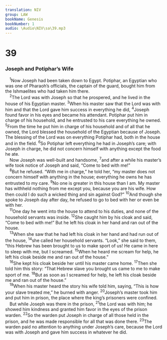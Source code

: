 ```yaml
---
translation: NIV
group: LAW
bookName: Genesis 
bookNumber: 1
audio: \Audio\NIV\sa\39.mp3
---
```


<div class="title"><h1>39</h1><h3>Joseph and Potiphar’s Wife </h3></div>
<span class="verse sa_39_1"> <sup>1</sup>Now Joseph had been taken down to Egypt. Potiphar, an Egyptian who was one of Pharaoh’s officials, the captain of the guard, bought him from the Ishmaelites who had taken him there. <br/></span>
<span class="verse sa_39_2"> <sup>2</sup>The Lord was with Joseph so that he prospered, and he lived in the house of his Egyptian master. </span>
<span class="verse sa_39_3"><sup>3</sup>When his master saw that the Lord was with him and that the Lord gave him success in everything he did, </span>
<span class="verse sa_39_4"><sup>4</sup>Joseph found favor in his eyes and became his attendant. Potiphar put him in charge of his household, and he entrusted to his care everything he owned. </span>
<span class="verse sa_39_5"><sup>5</sup>From the time he put him in charge of his household and of all that he owned, the Lord blessed the household of the Egyptian because of Joseph. The blessing of the Lord was on everything Potiphar had, both in the house and in the field. </span>
<span class="verse sa_39_6"><sup>6</sup>So Potiphar left everything he had in Joseph’s care; with Joseph in charge, he did not concern himself with anything except the food he ate. <br/> Now Joseph was well-built and handsome, </span>
<span class="verse sa_39_7"><sup>7</sup>and after a while his master’s wife took notice of Joseph and said, “Come to bed with me!” <br/></span>
<span class="verse sa_39_8"> <sup>8</sup>But he refused. “With me in charge,” he told her, “my master does not concern himself with anything in the house; everything he owns he has entrusted to my care. </span>
<span class="verse sa_39_9"><sup>9</sup>No one is greater in this house than I am. My master has withheld nothing from me except you, because you are his wife. How then could I do such a wicked thing and sin against God?” </span>
<span class="verse sa_39_10"><sup>10</sup>And though she spoke to Joseph day after day, he refused to go to bed with her or even be with her. <br/></span>
<span class="verse sa_39_11"> <sup>11</sup>One day he went into the house to attend to his duties, and none of the household servants was inside. </span>
<span class="verse sa_39_12"><sup>12</sup>She caught him by his cloak and said, “Come to bed with me!” But he left his cloak in her hand and ran out of the house. <br/></span>
<span class="verse sa_39_13"> <sup>13</sup>When she saw that he had left his cloak in her hand and had run out of the house, </span>
<span class="verse sa_39_14"><sup>14</sup>she called her household servants. “Look,” she said to them, “this Hebrew has been brought to us to make sport of us! He came in here to sleep with me, but I screamed. </span>
<span class="verse sa_39_15"><sup>15</sup>When he heard me scream for help, he left his cloak beside me and ran out of the house.” <br/></span>
<span class="verse sa_39_16"> <sup>16</sup>She kept his cloak beside her until his master came home. </span>
<span class="verse sa_39_17"><sup>17</sup>Then she told him this story: “That Hebrew slave you brought us came to me to make sport of me. </span>
<span class="verse sa_39_18"><sup>18</sup>But as soon as I screamed for help, he left his cloak beside me and ran out of the house.” <br/></span>
<span class="verse sa_39_19"> <sup>19</sup>When his master heard the story his wife told him, saying, “This is how your slave treated me,” he burned with anger. </span>
<span class="verse sa_39_20"><sup>20</sup>Joseph’s master took him and put him in prison, the place where the king’s prisoners were confined. <br/> But while Joseph was there in the prison, </span>
<span class="verse sa_39_21"><sup>21</sup>the Lord was with him; he showed him kindness and granted him favor in the eyes of the prison warden. </span>
<span class="verse sa_39_22"><sup>22</sup>So the warden put Joseph in charge of all those held in the prison, and he was made responsible for all that was done there. </span>
<span class="verse sa_39_23"><sup>23</sup>The warden paid no attention to anything under Joseph’s care, because the Lord was with Joseph and gave him success in whatever he did. <br/></span>
